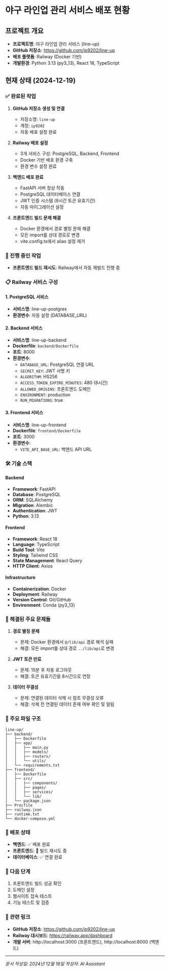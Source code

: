 # 야구 라인업 관리 서비스 배포 현황

## 프로젝트 개요
- **프로젝트명**: 야구 라인업 관리 서비스 (line-up)
- **GitHub 저장소**: https://github.com/ip9202/line-up
- **배포 플랫폼**: Railway (Docker 기반)
- **개발환경**: Python 3.13 (py3_13), React 18, TypeScript

## 현재 상태 (2024-12-19)

### ✅ 완료된 작업
1. **GitHub 저장소 생성 및 연결**
   - 저장소명: `line-up`
   - 계정: `ip9202`
   - 자동 배포 설정 완료

2. **Railway 배포 설정**
   - 3개 서비스 구성: PostgreSQL, Backend, Frontend
   - Docker 기반 배포 환경 구축
   - 환경 변수 설정 완료

3. **백엔드 배포 완료**
   - FastAPI 서버 정상 작동
   - PostgreSQL 데이터베이스 연결
   - JWT 인증 시스템 (8시간 토큰 유효기간)
   - 자동 마이그레이션 설정

4. **프론트엔드 빌드 문제 해결**
   - Docker 환경에서 경로 별칭 문제 해결
   - 모든 import를 상대 경로로 변경
   - vite.config.ts에서 alias 설정 제거

### 🔄 진행 중인 작업
- **프론트엔드 빌드 재시도**: Railway에서 자동 재빌드 진행 중

### 📋 Railway 서비스 구성

#### 1. PostgreSQL 서비스
- **서비스명**: line-up-postgres
- **환경변수**: 자동 설정 (DATABASE_URL)

#### 2. Backend 서비스
- **서비스명**: line-up-backend
- **Dockerfile**: `backend/Dockerfile`
- **포트**: 8000
- **환경변수**:
  - `DATABASE_URL`: PostgreSQL 연결 URL
  - `SECRET_KEY`: JWT 서명 키
  - `ALGORITHM`: HS256
  - `ACCESS_TOKEN_EXPIRE_MINUTES`: 480 (8시간)
  - `ALLOWED_ORIGINS`: 프론트엔드 도메인
  - `ENVIRONMENT`: production
  - `RUN_MIGRATIONS`: true

#### 3. Frontend 서비스
- **서비스명**: line-up-frontend
- **Dockerfile**: `frontend/Dockerfile`
- **포트**: 3000
- **환경변수**:
  - `VITE_API_BASE_URL`: 백엔드 API URL

### 🛠️ 기술 스택

#### Backend
- **Framework**: FastAPI
- **Database**: PostgreSQL
- **ORM**: SQLAlchemy
- **Migration**: Alembic
- **Authentication**: JWT
- **Python**: 3.13

#### Frontend
- **Framework**: React 18
- **Language**: TypeScript
- **Build Tool**: Vite
- **Styling**: Tailwind CSS
- **State Management**: React Query
- **HTTP Client**: Axios

#### Infrastructure
- **Containerization**: Docker
- **Deployment**: Railway
- **Version Control**: Git/GitHub
- **Environment**: Conda (py3_13)

### 🔧 해결된 주요 문제들

1. **경로 별칭 문제**
   - 문제: Docker 환경에서 `@/lib/api` 경로 해석 실패
   - 해결: 모든 import를 상대 경로 `../lib/api`로 변경

2. **JWT 토큰 만료**
   - 문제: 15분 후 자동 로그아웃
   - 해결: 토큰 유효기간을 8시간으로 연장

3. **데이터 무결성**
   - 문제: 연결된 데이터 삭제 시 참조 무결성 오류
   - 해결: 삭제 전 연결된 데이터 존재 여부 확인 및 알림

### 📁 주요 파일 구조
```
line-up/
├── backend/
│   ├── Dockerfile
│   ├── app/
│   │   ├── main.py
│   │   ├── models/
│   │   ├── routers/
│   │   └── utils/
│   └── requirements.txt
├── frontend/
│   ├── Dockerfile
│   ├── src/
│   │   ├── components/
│   │   ├── pages/
│   │   ├── services/
│   │   └── lib/
│   └── package.json
├── Procfile
├── railway.json
├── runtime.txt
└── docker-compose.yml
```

### 🚀 배포 상태
- **백엔드**: ✅ 배포 완료
- **프론트엔드**: 🔄 빌드 재시도 중
- **데이터베이스**: ✅ 연결 완료

### 📝 다음 단계
1. 프론트엔드 빌드 성공 확인
2. 도메인 설정
3. 웹사이트 접속 테스트
4. 기능 테스트 및 검증

### 🔗 관련 링크
- **GitHub 저장소**: https://github.com/ip9202/line-up
- **Railway 대시보드**: https://railway.app/dashboard
- **개발 서버**: http://localhost:3000 (프론트엔드), http://localhost:8000 (백엔드)

---
*문서 작성일: 2024년 12월 19일*
*작성자: AI Assistant*

